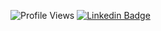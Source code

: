 ![Profile Views](https://komarev.com/ghpvc/?username=cosmopool&style=flat-square&color=blueviolet)
[![Linkedin Badge](https://img.shields.io/badge/-LinkedIn-blue?style=flat-square&logo=Linkedin&logoColor=white&link=https://www.linkedin.com/in/kaio-delphino/)](https://www.linkedin.com/in/kaio-delphino/)
